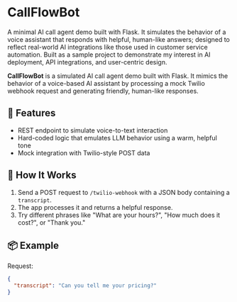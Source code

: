 # CallFlowBot
A minimal AI call agent demo built with Flask. It simulates the behavior of a voice assistant that responds with helpful, human-like answers; designed to reflect real-world AI integrations like those used in customer service automation. Built as a sample project to demonstrate my interest in AI deployment, API integrations, and user-centric design.

**CallFlowBot** is a simulated AI call agent demo built with Flask. It mimics the behavior of a voice-based AI assistant by processing a mock Twilio webhook request and generating friendly, human-like responses.

## 🧠 Features
- REST endpoint to simulate voice-to-text interaction
- Hard-coded logic that emulates LLM behavior using a warm, helpful tone
- Mock integration with Twilio-style POST data

## 🚀 How It Works
1. Send a POST request to `/twilio-webhook` with a JSON body containing a `transcript`.
2. The app processes it and returns a helpful response.
3. Try different phrases like "What are your hours?", "How much does it cost?", or "Thank you."

## 📦 Example
Request:
```json
{
  "transcript": "Can you tell me your pricing?"
}
